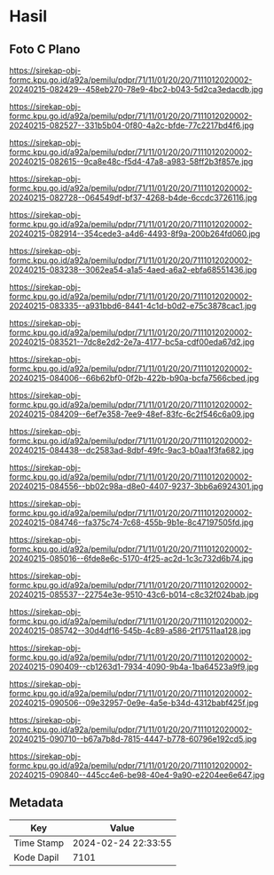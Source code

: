 # Hasil

## Foto C Plano

https://sirekap-obj-formc.kpu.go.id/a92a/pemilu/pdpr/71/11/01/20/20/7111012020002-20240215-082429--458eb270-78e9-4bc2-b043-5d2ca3edacdb.jpg

https://sirekap-obj-formc.kpu.go.id/a92a/pemilu/pdpr/71/11/01/20/20/7111012020002-20240215-082527--331b5b04-0f80-4a2c-bfde-77c2217bd4f6.jpg

https://sirekap-obj-formc.kpu.go.id/a92a/pemilu/pdpr/71/11/01/20/20/7111012020002-20240215-082615--9ca8e48c-f5d4-47a8-a983-58ff2b3f857e.jpg

https://sirekap-obj-formc.kpu.go.id/a92a/pemilu/pdpr/71/11/01/20/20/7111012020002-20240215-082728--064549df-bf37-4268-b4de-6ccdc3726116.jpg

https://sirekap-obj-formc.kpu.go.id/a92a/pemilu/pdpr/71/11/01/20/20/7111012020002-20240215-082914--354cede3-a4d6-4493-8f9a-200b264fd060.jpg

https://sirekap-obj-formc.kpu.go.id/a92a/pemilu/pdpr/71/11/01/20/20/7111012020002-20240215-083238--3062ea54-a1a5-4aed-a6a2-ebfa68551436.jpg

https://sirekap-obj-formc.kpu.go.id/a92a/pemilu/pdpr/71/11/01/20/20/7111012020002-20240215-083335--a931bbd6-8441-4c1d-b0d2-e75c3878cac1.jpg

https://sirekap-obj-formc.kpu.go.id/a92a/pemilu/pdpr/71/11/01/20/20/7111012020002-20240215-083521--7dc8e2d2-2e7a-4177-bc5a-cdf00eda67d2.jpg

https://sirekap-obj-formc.kpu.go.id/a92a/pemilu/pdpr/71/11/01/20/20/7111012020002-20240215-084006--66b62bf0-0f2b-422b-b90a-bcfa7566cbed.jpg

https://sirekap-obj-formc.kpu.go.id/a92a/pemilu/pdpr/71/11/01/20/20/7111012020002-20240215-084209--6ef7e358-7ee9-48ef-83fc-6c2f546c6a09.jpg

https://sirekap-obj-formc.kpu.go.id/a92a/pemilu/pdpr/71/11/01/20/20/7111012020002-20240215-084438--dc2583ad-8dbf-49fc-9ac3-b0aa1f3fa682.jpg

https://sirekap-obj-formc.kpu.go.id/a92a/pemilu/pdpr/71/11/01/20/20/7111012020002-20240215-084556--bb02c98a-d8e0-4407-9237-3bb6a6924301.jpg

https://sirekap-obj-formc.kpu.go.id/a92a/pemilu/pdpr/71/11/01/20/20/7111012020002-20240215-084746--fa375c74-7c68-455b-9b1e-8c47197505fd.jpg

https://sirekap-obj-formc.kpu.go.id/a92a/pemilu/pdpr/71/11/01/20/20/7111012020002-20240215-085016--6fde8e6c-5170-4f25-ac2d-1c3c732d6b74.jpg

https://sirekap-obj-formc.kpu.go.id/a92a/pemilu/pdpr/71/11/01/20/20/7111012020002-20240215-085537--22754e3e-9510-43c6-b014-c8c32f024bab.jpg

https://sirekap-obj-formc.kpu.go.id/a92a/pemilu/pdpr/71/11/01/20/20/7111012020002-20240215-085742--30d4df16-545b-4c89-a586-2f17511aa128.jpg

https://sirekap-obj-formc.kpu.go.id/a92a/pemilu/pdpr/71/11/01/20/20/7111012020002-20240215-090409--cb1263d1-7934-4090-9b4a-1ba64523a9f9.jpg

https://sirekap-obj-formc.kpu.go.id/a92a/pemilu/pdpr/71/11/01/20/20/7111012020002-20240215-090506--09e32957-0e9e-4a5e-b34d-4312babf425f.jpg

https://sirekap-obj-formc.kpu.go.id/a92a/pemilu/pdpr/71/11/01/20/20/7111012020002-20240215-090710--b67a7b8d-7815-4447-b778-60796e192cd5.jpg

https://sirekap-obj-formc.kpu.go.id/a92a/pemilu/pdpr/71/11/01/20/20/7111012020002-20240215-090840--445cc4e6-be98-40e4-9a90-e2204ee6e647.jpg


## Metadata

| Key        | Value               |
| ---------- | ------------------- |
| Time Stamp | 2024-02-24 22:33:55 |
| Kode Dapil | 7101                |



